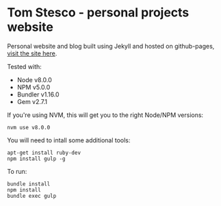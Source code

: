 # Tom Stesco - personal projects website

Personal website and blog built using Jekyll and hosted on github-pages, [visit the site here](https://tomstesco.com).

Tested with:
- Node v8.0.0
- NPM v5.0.0
- Bundler v1.16.0
- Gem v2.7.1

If you're using NVM, this will get you to the right Node/NPM versions:
```$bash
nvm use v8.0.0
```

You will need to intall some additional tools:
```$bash
apt-get install ruby-dev
npm install gulp -g
```

To run:
```$bash
bundle install
npm install
bundle exec gulp
```

